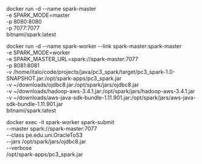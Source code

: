 docker run -d --name spark-master \
  -e SPARK_MODE=master \
  -p 8080:8080 \
  -p 7077:7077 \
  bitnami/spark:latest


docker run -d --name spark-worker --link spark-master:spark-master \
  -e SPARK_MODE=worker \
  -e SPARK_MASTER_URL=spark://spark-master:7077 \
  -p 8081:8081 \
  -v /home/italo/code/projects/java/pc3_spark/target/pc3_spark-1.0-SNAPSHOT.jar:/opt/spark-apps/pc3_spark.jar \
  -v ~/downloads/ojdbc8.jar:/opt/spark/jars/ojdbc8.jar \
  -v ~/downloads/hadoop-aws-3.4.1.jar:/opt/spark/jars/hadoop-aws-3.4.1.jar  -v ~/downloads/aws-java-sdk-bundle-1.11.901.jar:/opt/spark/jars/aws-java-sdk-bundle-1.11.901.jar  \
  bitnami/spark:latest


docker exec -it spark-worker spark-submit \
  --master spark://spark-master:7077 \
  --class pe.edu.uni.OracleToS3 \
  --jars /opt/spark/jars/ojdbc8.jar \
  --verbose \
  /opt/spark-apps/pc3_spark.jar
